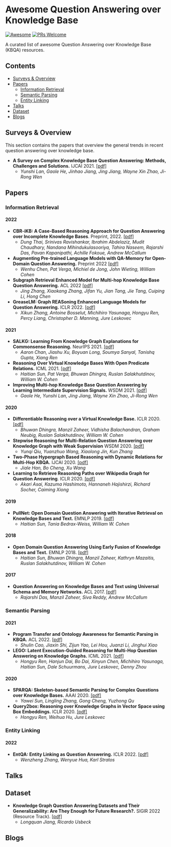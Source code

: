 # Awesome Question Answering over Knowledge Base

[![Awesome](https://awesome.re/badge.svg)](https://awesome.re)
[![PRs Welcome](https://img.shields.io/badge/PRs-welcome-brightgreen.svg?style=flat-square)](http://makeapullrequest.com)

A curated list of awesome Question Answering over Knowledge Base (KBQA) resources.

## Contents
  
  - [Surveys & Overview](#surveys--overview)
  - [Papers](#papers)
    - [Information Retrieval](#information-retrieval)
    - [Semantic Parsing](#semantic-parsing)
    - [Entity Linking](#entity-linking)
  - [Talks](#talks)
  - [Dataset](#dataset)
  - [Blogs](#blogs)

## Surveys & Overview

This section contains the papers that overview the general trends in recent question answering over knowledge base.

- **A Survey on Complex Knowledge Base Question Answering: Methods, Challenges and Solutions.** IJCAI 2021. [[pdf]](https://www.ijcai.org/proceedings/2021/0611.pdf)
  - *Yunshi Lan, Gaole He, Jinhao Jiang, Jing Jiang, Wayne Xin Zhao, Ji-Rong Wen*

## Papers

### Information Retrieval

#### 2022

- **CBR-iKB: A Case-Based Reasoning Approach for Question Answering over Incomplete Knowledge Bases**. Preprint, 2022. [[pdf]](https://arxiv.org/abs/2204.08554)
  - *Dung Thai, Srinivas Ravishankar, Ibrahim Abdelaziz, Mudit Chaudhary, Nandana Mihindukulasooriya, Tahira Naseem, Rajarshi Das, Pavan Kapanipathi, Achille Fokoue, Andrew McCallum*
- **Augmenting Pre-trained Language Models with QA-Memory for Open-Domain Question Answering.** Preprint 2022 [[pdf]](https://arxiv.org/abs/2204.04581)
  - *Wenhu Chen, Pat Verga, Michiel de Jong, John Wieting, William Cohen*
- **Subgraph Retrieval Enhanced Model for Multi-hop Knowledge Base Question Answering.** ACL 2022 [[pdf]](https://arxiv.org/abs/2202.13296)
  - *Jing Zhang, Xiaokang Zhang, Jifan Yu, Jian Tang, Jie Tang, Cuiping Li, Hong Chen*
- **GreaseLM: Graph REASoning Enhanced Language Models for Question Answering.** ICLR 2022. [[pdf]](https://arxiv.org/pdf/2201.08860.pdf)
  - *Xikun Zhang, Antoine Bosselut, Michihiro Yasunaga, Hongyu Ren, Percy Liang, Christopher D. Manning, Jure Leskovec*

#### 2021

- **SALKG: Learning From Knowledge Graph Explanations for Commonsense Reasoning.** NeurIPS 2021. [[pdf]](https://arxiv.org/pdf/2104.08793.pdf)
  - *Aaron Chan, Jiashu Xu, Boyuan Long, Soumya Sanyal, Tanishq Gupta, Xiang Ren*
- **Reasoning Over Virtual Knowledge Bases With Open Predicate Relations.** ICML 2021. [[pdf]](https://arxiv.org/abs/2102.07043)
  - *Haitian Sun, Pat Verga, Bhuwan Dhingra, Ruslan Salakhutdinov, William W. Cohen*
- **Improving Multi-hop Knowledge Base Question Answering by Learning Intermediate Supervision Signals.** WSDM 2021. [[pdf]](https://arxiv.org/pdf/2101.03737.pdf)
  - *Gaole He, Yunshi Lan, Jing Jiang, Wayne Xin Zhao, Ji-Rong Wen*

#### 2020

- **Differentiable Reasoning over a Virtual Knowledge Base.** ICLR 2020. [[pdf]](https://arxiv.org/abs/2002.10640)
  - *Bhuwan Dhingra, Manzil Zaheer, Vidhisha Balachandran, Graham Neubig, Ruslan Salakhutdinov, William W. Cohen*
- **Stepwise Reasoning for Multi-Relation Question Answering over Knowledge Graph with Weak Supervision** WSDM 2020. [[pdf]](https://dl.acm.org/doi/10.1145/3336191.3371812)
  - *Yunqi Qiu, Yuanzhuo Wang, Xiaolong Jin, Kun Zhang*
- **Two-Phase Hypergraph Based Reasoning with Dynamic Relations for Multi-Hop KBQA.** IJCAI 2020. [[pdf]](https://www.ijcai.org/Proceedings/2020/0500.pdf)
  - *Jiale Han, Bo Cheng, Xu Wang*
- **Learning to Retrieve Reasoning Paths over Wikipedia Graph for Question Answering**. ICLR 2020. [[pdf]](https://arxiv.org/abs/1911.10470)
  - *Akari Asai, Kazuma Hashimoto, Hannaneh Hajishirzi, Richard Socher, Caiming Xiong*

#### 2019

- **PullNet: Open Domain Question Answering with Iterative Retrieval on Knowledge Bases and Text.** EMNLP 2019. [[pdf]](https://arxiv.org/abs/1904.09537)
  - *Haitian Sun, Tania Bedrax-Weiss, William W. Cohen*

#### 2018
- **Open Domain Question Answering Using Early Fusion of Knowledge Bases and Text.** EMNLP 2018. [[pdf]](https://arxiv.org/abs/1809.00782)
  - *Haitian Sun, Bhuwan Dhingra, Manzil Zaheer, Kathryn Mazaitis, Ruslan Salakhutdinov, William W. Cohen*

#### 2017
- **Question Answering on Knowledge Bases and Text using Universal Schema and Memory Networks.** ACL 2017. [[pdf]](https://arxiv.org/abs/1704.08384)
  - *Rajarshi Das, Manzil Zaheer, Siva Reddy, Andrew McCallum*

### Semantic Parsing

#### 2021

- **Program Transfer and Ontology Awareness for Semantic Parsing in KBQA.** ACL 2022. [[pdf]](https://arxiv.org/abs/2110.05743)
  - *Shulin Cao, Jiaxin Shi, Zijun Yao, Lei Hou, Juanzi Li, Jinghui Xiao*
- **LEGO: Latent Execution-Guided Reasoning for Multi-Hop Question Answering on Knowledge Graphs.** ICML 2021. [[pdf]](http://proceedings.mlr.press/v139/ren21a/ren21a.pdf)
  - *Hongyu Ren, Hanjun Dai, Bo Dai, Xinyun Chen, Michihiro Yasunaga, Haitian Sun, Dale Schuurmans, Jure Leskovec, Denny Zhou*

#### 2020

- **SPARQA: Skeleton-based Semantic Parsing for Complex Questions over Knowledge Bases.** AAAI 2020. [[pdf]](https://arxiv.org/pdf/2003.13956.pdf)
  - *Yawei Sun, Lingling Zhang, Gong Cheng, Yuzhong Qu*
- **Query2box: Reasoning over Knowledge Graphs in Vector Space using Box Embeddings.** ICLR 2020. [[pdf]](https://arxiv.org/abs/2002.05969)
  - *Hongyu Ren, Weihua Hu, Jure Leskovec*

### Entity Linking

#### 2022

- **EntQA: Entity Linking as Question Answering.** ICLR 2022. [[pdf]](https://openreview.net/forum?id=US2rTP5nm_)
  - *Wenzheng Zhang, Wenyue Hua, Karl Stratos*

## Talks

## Dataset

- **Knowledge Graph Question Answering Datasets and Their Generalizability: Are They Enough for Future Research?.** SIGIR 2022 (Resource Track). [[pdf]](https://arxiv.org/abs/2205.06573)
  - *Longquan Jiang, Ricardo Usbeck*

## Blogs
